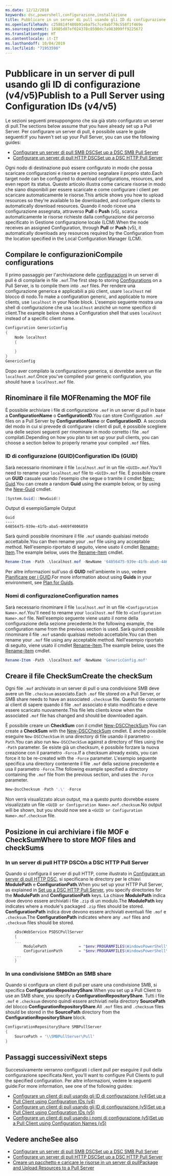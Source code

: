 ```yaml
---
ms.date: 12/12/2018
keywords: dsc,powershell,configurazione,installazione
title: Pubblicare in un server di pull usando gli ID di configurazione (v4/v5)
ms.openlocfilehash: c258814f480b91eba75c7ce9abf70c558f1f469e
ms.sourcegitcommit: 18985d07ef024378c8590dc7a983099ff9225672
ms.translationtype: HT
ms.contentlocale: it-IT
ms.lasthandoff: 10/04/2019
ms.locfileid: "71953598"
---
```

# <a name="publish-to-a-pull-server-using-configuration-ids-v4v5"></a><span data-ttu-id="b7837-103">Pubblicare in un server di pull usando gli ID di configurazione (v4/v5)</span><span class="sxs-lookup"><span data-stu-id="b7837-103">Publish to a Pull Server using Configuration IDs (v4/v5)</span></span>

<span data-ttu-id="b7837-104">Le sezioni seguenti presuppongono che sia già stato configurato un server di pull.</span><span class="sxs-lookup"><span data-stu-id="b7837-104">The sections below assume that you have already set up a Pull Server.</span></span> <span data-ttu-id="b7837-105">Per configurare un server di pull, è possibile usare le guide seguenti:</span><span class="sxs-lookup"><span data-stu-id="b7837-105">If you haven't set up your Pull Server, you can use the following guides:</span></span>

- [<span data-ttu-id="b7837-106">Configurare un server di pull SMB DSC</span><span class="sxs-lookup"><span data-stu-id="b7837-106">Set up a DSC SMB Pull Server</span></span>](pullServerSmb.md)
- [<span data-ttu-id="b7837-107">Configurare un server di pull HTTP DSC</span><span class="sxs-lookup"><span data-stu-id="b7837-107">Set up a DSC HTTP Pull Server</span></span>](pullServer.md)

<span data-ttu-id="b7837-108">Ogni nodo di destinazione può essere configurato in modo che possa scaricare configurazioni e risorse e persino segnalare il proprio stato.</span><span class="sxs-lookup"><span data-stu-id="b7837-108">Each target node can be configured to download configurations, resources, and even report its status.</span></span> <span data-ttu-id="b7837-109">Questo articolo illustra come caricare risorse in modo che siano disponibili per essere scaricate e come configurare i client per scaricare automaticamente le risorse.</span><span class="sxs-lookup"><span data-stu-id="b7837-109">This article shows you how to upload resources so they're available to be downloaded, and configure clients to automatically download resources.</span></span> <span data-ttu-id="b7837-110">Quando il nodo riceve una configurazione assegnata, attraverso **Pull** o **Push** (v5), scarica automaticamente le risorse richieste dalla configurazione dal percorso specificato in Gestione configurazione locale (LCM).</span><span class="sxs-lookup"><span data-stu-id="b7837-110">When the node receives an assigned Configuration, through **Pull** or **Push** (v5), it automatically downloads any resources required by the Configuration from the location specified in the Local Configuration Manager (LCM).</span></span>

## <a name="compile-configurations"></a><span data-ttu-id="b7837-111">Compilare le configurazioni</span><span class="sxs-lookup"><span data-stu-id="b7837-111">Compile configurations</span></span>

<span data-ttu-id="b7837-112">Il primo passaggio per l'archiviazione delle [configurazioni](../configurations/configurations.md) in un server di pull è di compilarle in file `.mof`.</span><span class="sxs-lookup"><span data-stu-id="b7837-112">The first step to storing [Configurations](../configurations/configurations.md) on a Pull Server, is to compile them into `.mof` files.</span></span> <span data-ttu-id="b7837-113">Per rendere una configurazione generica e applicabili a più client, usare `localhost` nel blocco di nodo.</span><span class="sxs-lookup"><span data-stu-id="b7837-113">To make a configuration generic, and applicable to more clients, use `localhost` in your Node block.</span></span> <span data-ttu-id="b7837-114">L'esempio seguente mostra una shell di configurazione che usa `localhost` anziché un nome specifico di client.</span><span class="sxs-lookup"><span data-stu-id="b7837-114">The example below shows a Configuration shell that uses `localhost` instead of a specific client name.</span></span>

```powershell
Configuration GenericConfig
{
    Node localhost
    {

    }
}
GenericConfig
```

<span data-ttu-id="b7837-115">Dopo aver compilato la configurazione generica, si dovrebbe avere un file `localhost.mof`.</span><span class="sxs-lookup"><span data-stu-id="b7837-115">Once you've compiled your generic configuration, you should have a `localhost.mof` file.</span></span>

## <a name="renaming-the-mof-file"></a><span data-ttu-id="b7837-116">Rinominare il file MOF</span><span class="sxs-lookup"><span data-stu-id="b7837-116">Renaming the MOF file</span></span>

<span data-ttu-id="b7837-117">È possibile archiviare i file di configurazione `.mof` in un server di pull in base a **ConfigurationName** o **ConfigurationID**.</span><span class="sxs-lookup"><span data-stu-id="b7837-117">You can store Configuration `.mof` files on a Pull Server by **ConfigurationName** or **ConfigurationID**.</span></span> <span data-ttu-id="b7837-118">A seconda del modo in cui si prevede di configurare i client di pull, è possibile scegliere una delle sezioni seguenti per rinominare in modo corretto i file `.mof` compilati.</span><span class="sxs-lookup"><span data-stu-id="b7837-118">Depending on how you plan to set up your pull clients, you can choose a section below to properly rename your compiled `.mof` files.</span></span>

### <a name="configuration-ids-guid"></a><span data-ttu-id="b7837-119">ID di configurazione (GUID)</span><span class="sxs-lookup"><span data-stu-id="b7837-119">Configuration IDs (GUID)</span></span>

<span data-ttu-id="b7837-120">Sarà necessario rinominare il file `localhost.mof` in un file `<GUID>.mof`.</span><span class="sxs-lookup"><span data-stu-id="b7837-120">You'll need to rename your `localhost.mof` file to `<GUID>.mof` file.</span></span> <span data-ttu-id="b7837-121">È possibile creare un **GUID** casuale usando l'esempio che segue o tramite il cmdlet [New-Guid](/powershell/module/microsoft.powershell.utility/new-guid).</span><span class="sxs-lookup"><span data-stu-id="b7837-121">You can create a random **Guid** using the example below, or by using the [New-Guid](/powershell/module/microsoft.powershell.utility/new-guid) cmdlet.</span></span>

```powershell
[System.Guid]::NewGuid()
```

<span data-ttu-id="b7837-122">Output di esempio</span><span class="sxs-lookup"><span data-stu-id="b7837-122">Sample Output</span></span>

```Output
Guid
----
64856475-939e-41fb-aba5-4469f4006059
```

<span data-ttu-id="b7837-123">Sarà quindi possibile rinominare il file `.mof` usando qualsiasi metodo accettabile.</span><span class="sxs-lookup"><span data-stu-id="b7837-123">You can then rename your `.mof` file using any acceptable method.</span></span> <span data-ttu-id="b7837-124">Nell'esempio riportato di seguito, viene usato il cmdlet [Rename-Item](/powershell/module/microsoft.powershell.management/rename-item).</span><span class="sxs-lookup"><span data-stu-id="b7837-124">The example below, uses the [Rename-Item](/powershell/module/microsoft.powershell.management/rename-item) cmdlet.</span></span>

```powershell
Rename-Item -Path .\localhost.mof -NewName '64856475-939e-41fb-aba5-4469f4006059.mof'
```

<span data-ttu-id="b7837-125">Per altre informazioni sull'uso di **GUID** nell'ambiente in uso, vedere [Pianificare per i GUID](/powershell/dsc/secureserver#guids).</span><span class="sxs-lookup"><span data-stu-id="b7837-125">For more information about using **Guids** in your environment, see [Plan for Guids](/powershell/dsc/secureserver#guids).</span></span>

### <a name="configuration-names"></a><span data-ttu-id="b7837-126">Nomi di configurazione</span><span class="sxs-lookup"><span data-stu-id="b7837-126">Configuration names</span></span>

<span data-ttu-id="b7837-127">Sarà necessario rinominare il file `localhost.mof` in un file `<Configuration Name>.mof`.</span><span class="sxs-lookup"><span data-stu-id="b7837-127">You'll need to rename your `localhost.mof` file to `<Configuration Name>.mof` file.</span></span> <span data-ttu-id="b7837-128">Nell'esempio seguente viene usato il nome della configurazione della sezione precedente.</span><span class="sxs-lookup"><span data-stu-id="b7837-128">In the following example, the configuration name from the previous section is used.</span></span> <span data-ttu-id="b7837-129">Sarà quindi possibile rinominare il file `.mof` usando qualsiasi metodo accettabile.</span><span class="sxs-lookup"><span data-stu-id="b7837-129">You can then rename your `.mof` file using any acceptable method.</span></span> <span data-ttu-id="b7837-130">Nell'esempio riportato di seguito, viene usato il cmdlet [Rename-Item](/powershell/module/microsoft.powershell.management/rename-item).</span><span class="sxs-lookup"><span data-stu-id="b7837-130">The example below, uses the [Rename-Item](/powershell/module/microsoft.powershell.management/rename-item) cmdlet.</span></span>

```powershell
Rename-Item -Path .\localhost.mof -NewName 'GenericConfig.mof'
```

## <a name="create-the-checksum"></a><span data-ttu-id="b7837-131">Creare il file CheckSum</span><span class="sxs-lookup"><span data-stu-id="b7837-131">Create the checkSum</span></span>

<span data-ttu-id="b7837-132">Ogni file `.mof` archiviato in un server di pull o una condivisione SMB deve avere un file `.checksum` associato.</span><span class="sxs-lookup"><span data-stu-id="b7837-132">Each `.mof` file stored on a Pull Server, or SMB share needs to have an associated `.checksum` file.</span></span>
<span data-ttu-id="b7837-133">Questo file consente ai client di sapere quando il file `.mof` associato è stato modificato e deve essere scaricato nuovamente.</span><span class="sxs-lookup"><span data-stu-id="b7837-133">This file lets clients know when the associated `.mof` file has changed and should be downloaded again.</span></span>

<span data-ttu-id="b7837-134">È possibile creare un **CheckSum** con il cmdlet [New-DSCCheckSum](/powershell/module/psdesiredstateconfiguration/new-dscchecksum).</span><span class="sxs-lookup"><span data-stu-id="b7837-134">You can create a **CheckSum** with the [New-DSCCheckSum](/powershell/module/psdesiredstateconfiguration/new-dscchecksum) cmdlet.</span></span> <span data-ttu-id="b7837-135">È anche possibile eseguire `New-DSCCheckSum` in una directory di file usando il parametro `-Path`.</span><span class="sxs-lookup"><span data-stu-id="b7837-135">You can also run `New-DSCCheckSum` against a directory of files using the `-Path` parameter.</span></span>
<span data-ttu-id="b7837-136">Se esiste già un checksum, è possibile forzare la nuova creazione con il parametro `-Force`.</span><span class="sxs-lookup"><span data-stu-id="b7837-136">If a checksum already exists, you can force it to be re-created with the `-Force` parameter.</span></span> <span data-ttu-id="b7837-137">L'esempio seguente specifica una directory contenente il file `.mof` della sezione precedente e usa il parametro `-Force`.</span><span class="sxs-lookup"><span data-stu-id="b7837-137">The following example specified a directory containing the `.mof` file from the previous section, and uses the `-Force` parameter.</span></span>

```powershell
New-DscChecksum -Path '.\' -Force
```

<span data-ttu-id="b7837-138">Non verrà visualizzato alcun output, ma a questo punto dovrebbe essere visualizzato un file `<GUID or Configuration Name>.mof.checksum`.</span><span class="sxs-lookup"><span data-stu-id="b7837-138">No output will be shown, but you should now see a `<GUID or Configuration Name>.mof.checksum` file.</span></span>

## <a name="where-to-store-mof-files-and-checksums"></a><span data-ttu-id="b7837-139">Posizione in cui archiviare i file MOF e CheckSum</span><span class="sxs-lookup"><span data-stu-id="b7837-139">Where to store MOF files and checkSums</span></span>

### <a name="on-a-dsc-http-pull-server"></a><span data-ttu-id="b7837-140">In un server di pull HTTP DSC</span><span class="sxs-lookup"><span data-stu-id="b7837-140">On a DSC HTTP Pull Server</span></span>

<span data-ttu-id="b7837-141">Quando si configura il server di pull HTTP, come illustrato in [Configurare un server di pull HTTP DSC](pullServer.md), si specificano le directory per le chiavi **ModulePath** e **ConfigurationPath**.</span><span class="sxs-lookup"><span data-stu-id="b7837-141">When you set up your HTTP Pull Server, as explained in [Set up a DSC HTTP Pull Server](pullServer.md), you specify directories for the **ModulePath** and **ConfigurationPath** keys.</span></span> <span data-ttu-id="b7837-142">La chiave **ModulePath** indica dove devono essere archiviati i file `.zip` di un modulo.</span><span class="sxs-lookup"><span data-stu-id="b7837-142">The **ModulePath** key indicates where a module's packaged `.zip` files should be stored.</span></span> <span data-ttu-id="b7837-143">**ConfigurationPath** indica dove devono essere archiviati eventuali file `.mof` e `.checksum`.</span><span class="sxs-lookup"><span data-stu-id="b7837-143">The **ConfigurationPath** indicates where any `.mof` files and `.checksum` files should be stored.</span></span>

```powershell
    xDscWebService PSDSCPullServer
    {
    ...
        ModulePath              = "$env:PROGRAMFILES\WindowsPowerShell\DscService\Modules"
        ConfigurationPath       = "$env:PROGRAMFILES\WindowsPowerShell\DscService\Configuration"
    ...
    }

```

### <a name="on-an-smb-share"></a><span data-ttu-id="b7837-144">In una condivisione SMB</span><span class="sxs-lookup"><span data-stu-id="b7837-144">On an SMB share</span></span>

<span data-ttu-id="b7837-145">Quando si configura un client di pull per usare una condivisione SMB, si specifica **ConfigurationRepositoryShare**.</span><span class="sxs-lookup"><span data-stu-id="b7837-145">When you set up a Pull Client to use an SMB share, you specify a **ConfigurationRepositoryShare**.</span></span>
<span data-ttu-id="b7837-146">Tutti i file `.mof` e `.checksum` devono quindi essere archiviati nella directory **SourcePath** del blocco **ConfigurationRepositoryShare**.</span><span class="sxs-lookup"><span data-stu-id="b7837-146">All `.mof` files and `.checksum` files should be stored in the **SourcePath** directory from the **ConfigurationRepositoryShare** block.</span></span>

```powershell
ConfigurationRepositoryShare SMBPullServer
{
    SourcePath = '\\SMBPullServer\Pull'
}
```

## <a name="next-steps"></a><span data-ttu-id="b7837-147">Passaggi successivi</span><span class="sxs-lookup"><span data-stu-id="b7837-147">Next steps</span></span>

<span data-ttu-id="b7837-148">Successivamente verranno configurati i client pull per eseguire il pull della configurazione specificata.</span><span class="sxs-lookup"><span data-stu-id="b7837-148">Next, you'll want to configure Pull Clients to pull the specified configuration.</span></span> <span data-ttu-id="b7837-149">Per altre informazioni, vedere le seguenti guide:</span><span class="sxs-lookup"><span data-stu-id="b7837-149">For more information, see one of the following guides:</span></span>

- [<span data-ttu-id="b7837-150">Configurare un client di pull usando gli ID di configurazione (v4)</span><span class="sxs-lookup"><span data-stu-id="b7837-150">Set up a Pull Client using Configuration IDs (v4)</span></span>](pullClientConfigId4.md)
- [<span data-ttu-id="b7837-151">Configurare un client di pull usando gli ID di configurazione (v5)</span><span class="sxs-lookup"><span data-stu-id="b7837-151">Set up a Pull Client using Configuration IDs (v5)</span></span>](pullClientConfigId.md)
- [<span data-ttu-id="b7837-152">Configurare un client di pull usando i nomi di configurazione (v5)</span><span class="sxs-lookup"><span data-stu-id="b7837-152">Set up a Pull Client using Configuration Names (v5)</span></span>](pullClientConfigNames.md)

## <a name="see-also"></a><span data-ttu-id="b7837-153">Vedere anche</span><span class="sxs-lookup"><span data-stu-id="b7837-153">See also</span></span>

- [<span data-ttu-id="b7837-154">Configurare un server di pull SMB DSC</span><span class="sxs-lookup"><span data-stu-id="b7837-154">Set up a DSC SMB Pull Server</span></span>](pullServerSmb.md)
- [<span data-ttu-id="b7837-155">Configurare un server di pull HTTP DSC</span><span class="sxs-lookup"><span data-stu-id="b7837-155">Set up a DSC HTTP Pull Server</span></span>](pullServer.md)
- [<span data-ttu-id="b7837-156">Creare un pacchetto e caricare le risorse in un server di pull</span><span class="sxs-lookup"><span data-stu-id="b7837-156">Package and Upload Resources to a Pull Server</span></span>](package-upload-resources.md)
